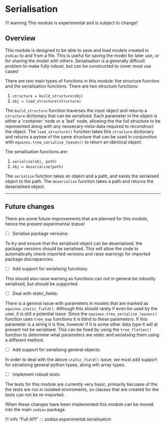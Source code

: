 # Serialisation

!!! warning
    This module is experimental and is subject to change!

## Overview

This module is designed to be able to save and load models created in `zodiax` to and from a file. This is useful for saving the model for later use, or for sharing the model with others. Serialisation is a generally difficult problem to make fully robust, but can be constructed to cover most use cases!

There are two main types of functions in this module: the structure function and the serialisation functions. There are two structure functions:

1. `structure = build_structure(obj)`
2. `obj = load_structure(structure)`

The `build_structure` function traverses the input object and returns a `structure` dictionary that can be serialised. Each parameter in the object is either a 'container' node or a 'leaf' node, allowing the the full structure to be represented along with any nessecary meta-data required to reconstruct the object. The `load_structure()` function takes this `structure` dictionary and returns a pytree of the same structure that can be used in conjunction with `equinox.tree_serialise_leaves()` to return an identical object.

The serialisation functions are:

1. `serialise(obj, path)`
2. `obj = deserialise(path)`

The `serialise` function takes an object and a path, and saves the serialised object to the path. The `deserialise` function takes a path and returns the deserialised object.

---

## Future changes

There are some future improvements that are planned for this module, hence the present experimental status!

- [ ] Serialise package versions:

To try and ensure that the serialised object can be deserialised, the package versions should be serialised. This will allow the code to automatically check imported versions and raise warnings for imported package discrepancies.

- [ ] Add support for serialising functions:

This should also raise warning as functions can not in general be robustly serialised, but should be supported.

- [ ] Deal with static_fields:

There is a general issue with parameters in models that are marked as `equinox.static_field()`. Although this should rarely if even be used by the user, it is still a potential issue. Since the `equinox.tree_serialise_leaves()` function uses `tree_map` functions it is blind to these parameters. If this parameter is a string it is fine, however if it is some other data type it will at present not be serialised. This can be fixed by using the `tree_flatten()` function to determine what parameters are static and serialising them using a different method.

- [ ] Add support for serialising general objects:

In order to deal with the above `static_field()` issue, we must add support for serialising general python types, along wth array types.

- [ ] Implement robust tests:

The tests for this module are currently very basic, primarily becuase of the the tests are run in isolated enviroments, so classes that are created for the tests can not be re-imported.

When these changes have been implemented this module can be moved into the main `zodiax` package.

!!! info "Full API"
    ::: zodiax.experimental.serialisation